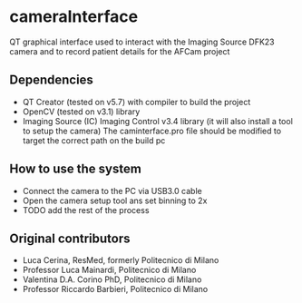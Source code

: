 # cameraInterface
QT graphical interface used to interact with the Imaging Source DFK23 camera and to record patient details for the AFCam project

## Dependencies
- QT Creator (tested on v5.7) with compiler to build the project
- OpenCV (tested on v3.1) library
- Imaging Source (IC) Imaging Control v3.4 library (it will also install a tool to setup the camera)
The caminterface.pro file should be modified to target the correct path on the build pc

## How to use the system
- Connect the camera to the PC via USB3.0 cable
- Open the camera setup tool ans set binning to 2x
- TODO add the rest of the process

## Original contributors
* Luca Cerina, ResMed, formerly Politecnico di Milano
* Professor Luca Mainardi, Politecnico di Milano
* Valentina D.A. Corino PhD, Politecnico di Milano
* Professor Riccardo Barbieri, Politecnico di Milano
